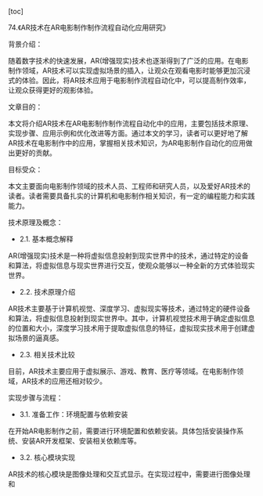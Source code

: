 
[toc]                    
                
                
74.《AR技术在AR电影制作制作流程自动化应用研究》

背景介绍：

随着数字技术的快速发展，AR(增强现实)技术也逐渐得到了广泛的应用。在电影制作领域，AR技术可以实现虚拟场景的插入，让观众在观看电影时能够更加沉浸式的体验。因此，将AR技术应用于电影制作流程自动化中，可以提高制作效率，让观众获得更好的观影体验。

文章目的：

本文将介绍AR技术在AR电影制作制作流程自动化中的应用，主要包括技术原理、实现步骤、应用示例和优化改进等方面。通过本文的学习，读者可以更好地了解AR技术在电影制作中的应用，掌握相关技术知识，为AR电影制作自动化的应用做出更好的贡献。

目标受众：

本文主要面向电影制作领域的技术人员、工程师和研究人员，以及爱好AR技术的读者。读者需要具备扎实的计算机和电影制作相关知识，有一定的编程能力和实践能力。

技术原理及概念：

- 2.1. 基本概念解释

AR(增强现实)技术是一种将虚拟信息投射到现实世界中的技术，通过特定的设备和算法，将虚拟信息与现实世界进行交互，使观众能够以一种全新的方式体验现实世界。

- 2.2. 技术原理介绍

AR技术主要基于计算机视觉、深度学习、虚拟现实等技术，通过特定的硬件设备和算法，将虚拟信息投射到现实世界中。其中，计算机视觉技术用于确定虚拟信息的位置和大小，深度学习技术用于提取虚拟信息的特征，虚拟现实技术用于创建虚拟场景的逼真感。

- 2.3. 相关技术比较

目前，AR技术主要应用于虚拟展示、游戏、教育、医疗等领域。在电影制作领域，AR技术的应用还相对较少。

实现步骤与流程：

- 3.1. 准备工作：环境配置与依赖安装

在开始AR电影制作之前，需要进行环境配置和依赖安装。具体包括安装操作系统、安装AR开发框架、安装相关依赖库等。

- 3.2. 核心模块实现

AR技术的核心模块是图像处理和交互式显示。在实现过程中，需要进行图像处理和

